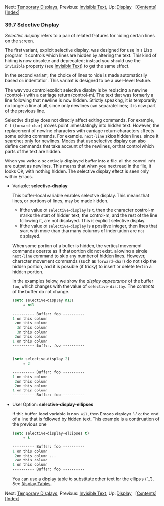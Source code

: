 

Next: [Temporary Displays](Temporary-Displays.html), Previous: [Invisible Text](Invisible-Text.html), Up: [Display](Display.html)   \[[Contents](index.html#SEC_Contents "Table of contents")]\[[Index](Index.html "Index")]

### 39.7 Selective Display

*Selective display* refers to a pair of related features for hiding certain lines on the screen.

The first variant, explicit selective display, was designed for use in a Lisp program: it controls which lines are hidden by altering the text. This kind of hiding is now obsolete and deprecated; instead you should use the `invisible` property (see [Invisible Text](Invisible-Text.html)) to get the same effect.

In the second variant, the choice of lines to hide is made automatically based on indentation. This variant is designed to be a user-level feature.

The way you control explicit selective display is by replacing a newline (control-j) with a carriage return (control-m). The text that was formerly a line following that newline is now hidden. Strictly speaking, it is temporarily no longer a line at all, since only newlines can separate lines; it is now part of the previous line.

Selective display does not directly affect editing commands. For example, `C-f` (`forward-char`) moves point unhesitatingly into hidden text. However, the replacement of newline characters with carriage return characters affects some editing commands. For example, `next-line` skips hidden lines, since it searches only for newlines. Modes that use selective display can also define commands that take account of the newlines, or that control which parts of the text are hidden.

When you write a selectively displayed buffer into a file, all the control-m’s are output as newlines. This means that when you next read in the file, it looks OK, with nothing hidden. The selective display effect is seen only within Emacs.

*   Variable: **selective-display**

    This buffer-local variable enables selective display. This means that lines, or portions of lines, may be made hidden.

    *   If the value of `selective-display` is `t`, then the character control-m marks the start of hidden text; the control-m, and the rest of the line following it, are not displayed. This is explicit selective display.
    *   If the value of `selective-display` is a positive integer, then lines that start with more than that many columns of indentation are not displayed.

    When some portion of a buffer is hidden, the vertical movement commands operate as if that portion did not exist, allowing a single `next-line` command to skip any number of hidden lines. However, character movement commands (such as `forward-char`) do not skip the hidden portion, and it is possible (if tricky) to insert or delete text in a hidden portion.

    In the examples below, we show the *display appearance* of the buffer `foo`, which changes with the value of `selective-display`. The *contents* of the buffer do not change.

    ```lisp
    (setq selective-display nil)
         ⇒ nil

    ---------- Buffer: foo ----------
    1 on this column
     2on this column
      3n this column
      3n this column
     2on this column
    1 on this column
    ---------- Buffer: foo ----------
    ```

    ```lisp
    ```

    ```lisp
    (setq selective-display 2)
         ⇒ 2

    ---------- Buffer: foo ----------
    1 on this column
     2on this column
     2on this column
    1 on this column
    ---------- Buffer: foo ----------
    ```

<!---->

*   User Option: **selective-display-ellipses**

    If this buffer-local variable is non-`nil`, then Emacs displays ‘`…`’ at the end of a line that is followed by hidden text. This example is a continuation of the previous one.

    ```lisp
    (setq selective-display-ellipses t)
         ⇒ t

    ---------- Buffer: foo ----------
    1 on this column
     2on this column ...
     2on this column
    1 on this column
    ---------- Buffer: foo ----------
    ```

    You can use a display table to substitute other text for the ellipsis (‘`…`’). See [Display Tables](Display-Tables.html).

Next: [Temporary Displays](Temporary-Displays.html), Previous: [Invisible Text](Invisible-Text.html), Up: [Display](Display.html)   \[[Contents](index.html#SEC_Contents "Table of contents")]\[[Index](Index.html "Index")]
